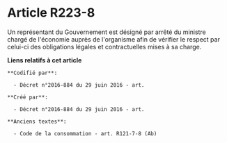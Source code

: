 # Article R223-8

Un représentant du Gouvernement est désigné par arrêté du ministre chargé de l'économie auprès de l'organisme afin de
vérifier le respect par celui-ci des obligations légales et contractuelles mises à sa charge.

**Liens relatifs à cet article**

	**Codifié par**:

	  - Décret n°2016-884 du 29 juin 2016 - art.

	**Créé par**:

	  - Décret n°2016-884 du 29 juin 2016 - art.

	**Anciens textes**:

	  - Code de la consommation - art. R121-7-8 (Ab)
